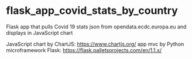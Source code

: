 # flask_app_covid_stats_by_country
Flask app that pulls Covid 19 stats json from opendata.ecdc.europa.eu and displays in JavaScript chart

JavaScript chart by ChartJS: https://www.chartjs.org/
app mvc by Python microframework Flask: https://flask.palletsprojects.com/en/1.1.x/
